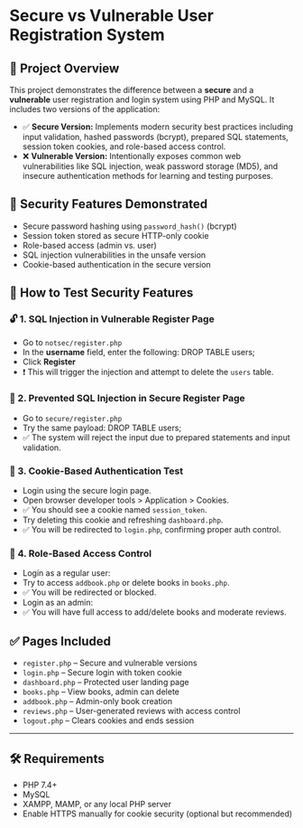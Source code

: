 # Secure vs Vulnerable User Registration System

## 📌 Project Overview

This project demonstrates the difference between a **secure** and a **vulnerable** user registration and login system using PHP and MySQL. It includes two versions of the application:

- ✅ **Secure Version:** Implements modern security best practices including input validation, hashed passwords (bcrypt), prepared SQL statements, session token cookies, and role-based access control.
- ❌ **Vulnerable Version:** Intentionally exposes common web vulnerabilities like SQL injection, weak password storage (MD5), and insecure authentication methods for learning and testing purposes.

## 🔐 Security Features Demonstrated

- Secure password hashing using `password_hash()` (bcrypt)
- Session token stored as secure HTTP-only cookie
- Role-based access (admin vs. user)
- SQL injection vulnerabilities in the unsafe version
- Cookie-based authentication in the secure version

## 🧪 How to Test Security Features

### 🔓 1. SQL Injection in Vulnerable Register Page

- Go to `notsec/register.php`
- In the **username** field, enter the following:
DROP TABLE users;
- Click **Register**
- ❗ This will trigger the injection and attempt to delete the `users` table.

### 🔐 2. Prevented SQL Injection in Secure Register Page

- Go to `secure/register.php`
- Try the same payload:
DROP TABLE users;
- ✅ The system will reject the input due to prepared statements and input validation.

### 🔐 3. Cookie-Based Authentication Test

- Login using the secure login page.
- Open browser developer tools > Application > Cookies.
- ✅ You should see a cookie named `session_token`.
- Try deleting this cookie and refreshing `dashboard.php`.
- ✅ You will be redirected to `login.php`, confirming proper auth control.

### 🔐 4. Role-Based Access Control

- Login as a regular user:
- Try to access `addbook.php` or delete books in `books.php`.
- ✅ You will be redirected or blocked.
- Login as an admin:
- ✅ You will have full access to add/delete books and moderate reviews.

## ✅ Pages Included

- `register.php` – Secure and vulnerable versions
- `login.php` – Secure login with token cookie
- `dashboard.php` – Protected user landing page
- `books.php` – View books, admin can delete
- `addbook.php` – Admin-only book creation
- `reviews.php` – User-generated reviews with access control
- `logout.php` – Clears cookies and ends session

---

## 🛠️ Requirements

- PHP 7.4+
- MySQL
- XAMPP, MAMP, or any local PHP server
- Enable HTTPS manually for cookie security (optional but recommended)

